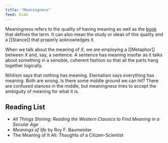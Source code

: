 ```yaml
---
title: "Meaningness"
feed: hide
---
```


Meaningness refers to the quality of having meaning as well as the [book](https://meaningness.com/) that defines the term. It can also mean the study or ideas of this quality and a [[Stance]] that properly acknowledges it. 

When we talk about the meaning of _X_, we are employing a [[Metaphor]] between _X_ and, say, a sentence. A sentence has meaning insofar as it talks about something in a sensible, coherent fashion so that all the parts hang together logically.

Nihilism says that nothing has meaning. Eternalism says everything has meaning. Both are wrong. Is there some middle ground we can hit? There are confused stances in the middle, but meaningness tries to accept the ambiguity of meaning for what it is. 

## Reading List

* _All Things Shining: Reading the Western Classics to Find Meaning in a Secular Age_
* _Meanings of life_ by Roy F. Baumeister
* The Meaning of It All: Thoughts of a Citizen-Scientist